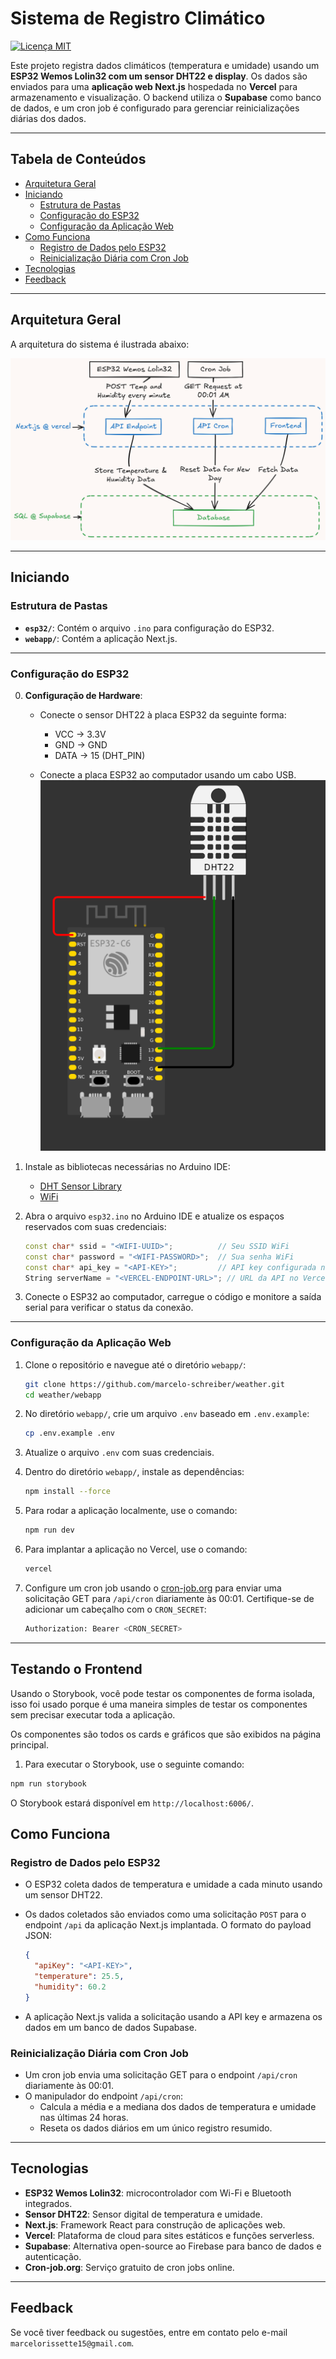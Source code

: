 
# Sistema de Registro Climático

[![Licença MIT](https://img.shields.io/github/license/marcelo-schreiber/weather?style=social&logo=github)](https://github.com/marcelo-schreiber/weather/blob/master/LICENSE)  

Este projeto registra dados climáticos (temperatura e umidade) usando um **ESP32 Wemos Lolin32 com um sensor DHT22 e display**. Os dados são enviados para uma **aplicação web Next.js** hospedada no **Vercel** para armazenamento e visualização. O backend utiliza o **Supabase** como banco de dados, e um cron job é configurado para gerenciar reinicializações diárias dos dados.

---

## Tabela de Conteúdos

- [Arquitetura Geral](#arquitetura-geral)
- [Iniciando](#iniciando)
  - [Estrutura de Pastas](#estrutura-de-pastas)
  - [Configuração do ESP32](#configuração-do-esp32)
  - [Configuração da Aplicação Web](#configuração-da-aplicação-web)
- [Como Funciona](#como-funciona)
  - [Registro de Dados pelo ESP32](#registro-de-dados-pelo-esp32)
  - [Reinicialização Diária com Cron Job](#reinicialização-diária-com-cron-job)
- [Tecnologias](#tecnologias)
- [Feedback](#feedback)

---

## Arquitetura Geral

A arquitetura do sistema é ilustrada abaixo:

![Arquitetura do Sistema](docs/diagram(1).png)

---

## Iniciando

### Estrutura de Pastas

- **`esp32/`**: Contém o arquivo `.ino` para configuração do ESP32.
- **`webapp/`**: Contém a aplicação Next.js.

---

### Configuração do ESP32

0. **Configuração de Hardware**:
   - Conecte o sensor DHT22 à placa ESP32 da seguinte forma:
     - VCC -> 3.3V
     - GND -> GND
     - DATA -> 15 (DHT_PIN)
  
   - Conecte a placa ESP32 ao computador usando um cabo USB.
   [![Conexões do ESP32 DHT22](docs/circuit.png)](docs/circuit.png)

1. Instale as bibliotecas necessárias no Arduino IDE:
   - [DHT Sensor Library](https://github.com/adafruit/DHT-sensor-library)
   - [WiFi](https://www.arduino.cc/en/Reference/WiFi)

2. Abra o arquivo `esp32.ino` no Arduino IDE e atualize os espaços reservados com suas credenciais:

   ```cpp
   const char* ssid = "<WIFI-UUID>";          // Seu SSID WiFi
   const char* password = "<WIFI-PASSWORD>";  // Sua senha WiFi
   const char* api_key = "<API-KEY>";         // API key configurada na aplicação Next.js
   String serverName = "<VERCEL-ENDPOINT-URL>"; // URL da API no Vercel
   ```

3. Conecte o ESP32 ao computador, carregue o código e monitore a saída serial para verificar o status da conexão.

---

### Configuração da Aplicação Web

1. Clone o repositório e navegue até o diretório `webapp/`:

    ```bash
    git clone https://github.com/marcelo-schreiber/weather.git
    cd weather/webapp
    ```

2. No diretório `webapp/`, crie um arquivo `.env` baseado em `.env.example`:

    ```bash
    cp .env.example .env
    ```

3. Atualize o arquivo `.env` com suas credenciais.

4. Dentro do diretório `webapp/`, instale as dependências:

    ```bash
    npm install --force
    ```

5. Para rodar a aplicação localmente, use o comando:

    ```bash
    npm run dev
    ```

6. Para implantar a aplicação no Vercel, use o comando:

    ```bash
    vercel
    ```

7. Configure um cron job usando o [cron-job.org](https://cron-job.org/en/) para enviar uma solicitação GET para `/api/cron` diariamente às 00:01. Certifique-se de adicionar um cabeçalho com o `CRON_SECRET`:

    ```bash
    Authorization: Bearer <CRON_SECRET>
    ```

---

## Testando o Frontend

Usando o Storybook, você pode testar os componentes de forma isolada, isso foi usado porque é uma maneira simples de testar os componentes sem precisar executar toda a aplicação.

Os componentes são todos os cards e gráficos que são exibidos na página principal.

1. Para executar o Storybook, use o seguinte comando:

```bash
npm run storybook
```

O Storybook estará disponível em `http://localhost:6006/`.

## Como Funciona

### Registro de Dados pelo ESP32

- O ESP32 coleta dados de temperatura e umidade a cada minuto usando um sensor DHT22.
- Os dados coletados são enviados como uma solicitação `POST` para o endpoint `/api` da aplicação Next.js implantada. O formato do payload JSON:

   ```json
   {
     "apiKey": "<API-KEY>",
     "temperature": 25.5,
     "humidity": 60.2
   }
   ```

- A aplicação Next.js valida a solicitação usando a API key e armazena os dados em um banco de dados Supabase.

### Reinicialização Diária com Cron Job

- Um cron job envia uma solicitação GET para o endpoint `/api/cron` diariamente às 00:01.
- O manipulador do endpoint `/api/cron`:
  - Calcula a média e a mediana dos dados de temperatura e umidade nas últimas 24 horas.
  - Reseta os dados diários em um único registro resumido.

---

## Tecnologias

- **ESP32 Wemos Lolin32**: microcontrolador com Wi-Fi e Bluetooth integrados.
- **Sensor DHT22**: Sensor digital de temperatura e umidade.
- **Next.js**: Framework React para construção de aplicações web.
- **Vercel**: Plataforma de cloud para sites estáticos e funções serverless.
- **Supabase**: Alternativa open-source ao Firebase para banco de dados e autenticação.
- **Cron-job.org**: Serviço gratuito de cron jobs online.

---

## Feedback

Se você tiver feedback ou sugestões, entre em contato pelo e-mail `marcelorissette15@gmail.com`.

